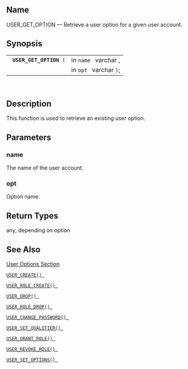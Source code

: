 <div>

<div>

</div>

<div>

## Name

USER_GET_OPTION — Retrieve a user option for a given user account.

</div>

<div>

## Synopsis

<div>

|                              |                        |
|------------------------------|------------------------|
| ` `**`USER_GET_OPTION`**` (` | in `name ` varchar ,   |
|                              | in `opt ` varchar `)`; |

<div>

 

</div>

</div>

</div>

<div>

## Description

This function is used to retrieve an existing user option.

</div>

<div>

## Parameters

<div>

### name

The name of the user account.

</div>

<div>

### opt

Option name.

</div>

</div>

<div>

## Return Types

any, depending on option

</div>

<div>

## See Also

<a href="ch-server.html#vumuseroptions" class="link"
title="User Options">User Options Section</a>

<a href="fn_user_create.html" class="link" title="USER_CREATE"><code
class="function">USER_CREATE() </code></a>

<a href="fn_user_role_create.html" class="link"
title="USER_ROLE_CREATE"><code
class="function">USER_ROLE_CREATE() </code></a>

<a href="fn_user_drop.html" class="link" title="USER_DROP"><code
class="function">USER_DROP() </code></a>

<a href="fn_user_role_drop.html" class="link"
title="USER_ROLE_DROP"><code
class="function">USER_ROLE_DROP() </code></a>

<a href="fn_user_change_password.html" class="link"
title="USER_CHANGE_PASSWORD"><code
class="function">USER_CHANGE_PASSWORD() </code></a>

<a href="fn_user_set_qualifier.html" class="link"
title="USER_SET_QUALIFIER"><code
class="function">USER_SET_QUALIFIER() </code></a>

<a href="fn_user_grant_role.html" class="link"
title="USER_GRANT_ROLE"><code
class="function">USER_GRANT_ROLE() </code></a>

<a href="fn_user_revoke_role.html" class="link"
title="USER_REVOKE_ROLE"><code
class="function">USER_REVOKE_ROLE() </code></a>

<a href="fn_user_set_option.html" class="link"
title="USER_SET_OPTION"><code
class="function">USER_SET_OPTIONS() </code></a>

</div>

</div>

